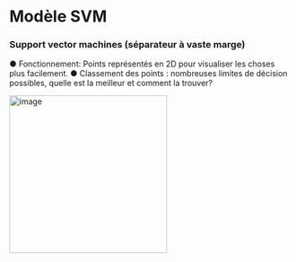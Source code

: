 # Modèle SVM
### Support vector machines (séparateur à vaste marge)

● Fonctionnement: 
Points représentés en 2D pour visualiser les choses plus facilement.
● Classement des points : nombreuses limites de décision possibles, quelle est la meilleur et comment la trouver? 

<img width="281" alt="image" src="https://github.com/Brahim-AIT-OUALI/modele_svm/assets/115220907/9049cb3d-d8a4-4ed4-93d7-a94f59f99f23">


